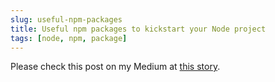 ```yaml
---
slug: useful-npm-packages
title: Useful npm packages to kickstart your Node project
tags: [node, npm, package]
---
```


Please check this post on my Medium at [this story](https://dienbui.medium.com/useful-npm-packages-to-kickstart-your-node-project-419dc4d90ce6).
